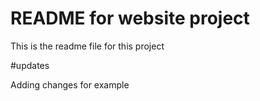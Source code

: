 # README for website project

This is the readme file for this project

#updates

Adding changes for example